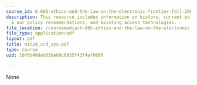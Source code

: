 ```yaml
---
course_id: 6-805-ethics-and-the-law-on-the-electronic-frontier-fall-2005
description: This resource includes information on history, current policy practice
  & our policy recommendations, and existing access technologies.
file_location: /coursemedia/6-805-ethics-and-the-law-on-the-electronic-frontier-fall-2005/16f0d48dab62be89c6935f43f4af0680_mitid_crd_sys.pdf
file_type: application/pdf
layout: pdf
title: mitid_crd_sys.pdf
type: course
uid: 16f0d48dab62be89c6935f43f4af0680

---
```

None